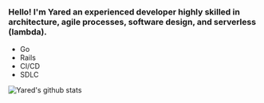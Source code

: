 ### Hello! I'm Yared an experienced developer highly skilled in architecture, agile processes, software design, and serverless (lambda).
 - Go
 - Rails
 - CI/CD
 - SDLC

![Yared's github stats](https://github-readme-stats.vercel.app/api?username=yareda&show_icons=true)

<!--
**yareda/yareda** is a ✨ _special_ ✨ repository because its `README.md` (this file) appears on your GitHub profile.

Here are some ideas to get you started:

- 🔭 I’m currently working on ...
- 🌱 I’m currently learning ...
- 👯 I’m looking to collaborate on ...
- 🤔 I’m looking for help with ...
- 💬 Ask me about ...
- 📫 How to reach me: ...
- 😄 Pronouns: ...
- ⚡ Fun fact: ...
-->
